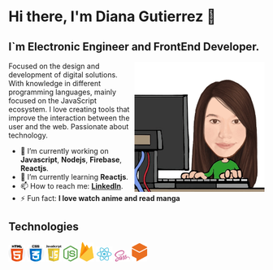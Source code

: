 # Hi there, I'm Diana Gutierrez 👋

 ## I`m Electronic Engineer and FrontEnd Developer.

<img src="./img/programando.jpeg" style="max-width:30" align="right" width="256" > Focused on the design and development of digital solutions. With knowledge in different programming languages, mainly focused on the JavaScript ecosystem. I love creating tools that improve the interaction between the user and the web. Passionate about technology.

- 🔭 I’m currently working on **Javascript**, **Nodejs**, **Firebase**, **Reactjs**.         
- 🌱 I’m currently learning **Reactjs**.
- 📫 How to reach me: **[LinkedIn](https://www.linkedin.com/in/diliguro/)**.
- ⚡ Fun fact: **I love watch anime and read manga**         

## Technologies

<img src="./img/html-5.png" width="33">  <img src="./img/css.png" width="33">  <img src="./img/JS.png" width="30">  <img src="./img/nodejs.png" width="28">  <img src="./img/firebase.svg" width="28">  <img src="./img/react.svg" width="33">  <img src="./img/sass.svg" width="30">  <img src="./img/dialogflow.png" width="30">



<!--
**lizguroart/lizguroart** is a ✨ _special_ ✨ repository because its `README.md` (this file) appears on your GitHub profile.

Here are some ideas to get you started:

- 🔭 I’m currently working on ...
- 🌱 I’m currently learning ...
- 👯 I’m looking to collaborate on ...
- 🤔 I’m looking for help with ...
- 💬 Ask me about ...
- 📫 How to reach me: ...
- 😄 Pronouns: ...
- ⚡ Fun fact: ...
-->
